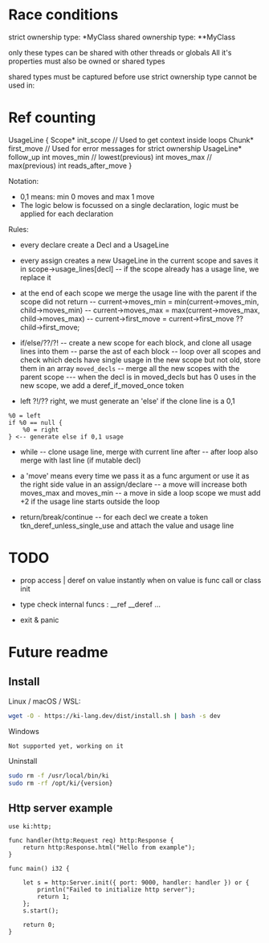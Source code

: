 
# Race conditions

strict ownership type: *MyClass
shared ownership type: **MyClass

only these types can be shared with other threads or globals
All it's properties must also be owned or shared types

shared types must be captured before use
strict ownership type cannot be used in:


# Ref counting

UsageLine {
	Scope* init_scope          // Used to get context inside loops
	Chunk* first_move          // Used for error messages for strict ownership
	UsageLine* follow_up
	int moves_min              // lowest(previous)
	int moves_max              // max(previous)
	int reads_after_move
}

Notation:
- 0,1 means: min 0 moves and max 1 move
- The logic below is focussed on a single declaration, logic must be applied for each declaration

Rules:
- every declare create a Decl and a UsageLine
- every assign creates a new UsageLine in the current scope and saves it in scope->usage_lines[decl]
-- if the scope already has a usage line, we replace it
- at the end of each scope we merge the usage line with the parent if the scope did not return
-- current->moves_min = min(current->moves_min, child->moves_min)
-- current->moves_max = max(current->moves_max, child->moves_max)
-- current->first_move = current->first_move ?? child->first_move;

- if/else/??/?!
-- create a new scope for each block, and clone all usage lines into them
-- parse the ast of each block
-- loop over all scopes and check which decls have single usage in the new scope but not old, store them in an array `moved_decls`
-- merge all the new scopes with the parent scope
--- when the decl is in moved_decls but has 0 uses in the new scope, we add a deref_if_moved_once token


- left ?!/?? right, we must generate an 'else' if the clone line is a 0,1
```
%0 = left
if %0 == null {
	%0 = right
} <-- generate else if 0,1 usage
```

- while
-- clone usage line, merge with current line after
-- after loop also merge with last line (if mutable decl)

- a 'move' means every time we pass it as a func argument or use it as the right side value in an assign/declare
-- a move will increase both moves_max and moves_min
-- a move in side a loop scope we must add +2 if the usage line starts outside the loop

- return/break/continue
-- for each decl we create a token tkn_deref_unless_single_use and attach the value and usage line

# TODO

- prop access | deref on value instantly when on value is func call or class init

- type check internal funcs : __ref __deref ...
- exit & panic


# Future readme

## Install

Linux / macOS / WSL:
```bash
wget -O - https://ki-lang.dev/dist/install.sh | bash -s dev
```

Windows
```
Not supported yet, working on it
```

Uninstall
```bash
sudo rm -f /usr/local/bin/ki
sudo rm -rf /opt/ki/{version}
```

## Http server example

```
use ki:http;

func handler(http:Request req) http:Response {
	return http:Response.html("Hello from example");
}

func main() i32 {

	let s = http:Server.init({ port: 9000, handler: handler }) or {
		println("Failed to initialize http server");
		return 1;
	};
	s.start();

	return 0;
}
```
